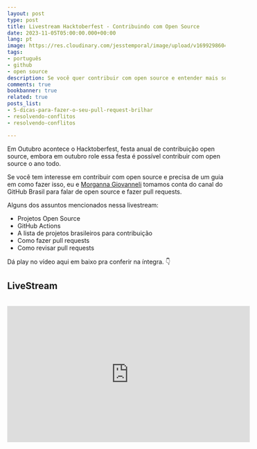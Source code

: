 ```yaml
---
layout: post
type: post
title: Livestream Hacktoberfest - Contribuindo com Open Source
date: 2023-11-05T05:00:00.000+00:00
lang: pt
image: https://res.cloudinary.com/jesstemporal/image/upload/v1699298604/covers/livestreams.png
tags:
- português
- github
- open source
description: Se você quer contribuir com open source e entender mais sobre o GitHub, este post é para você
comments: true
bookbanner: true
related: true
posts_list:
- 5-dicas-para-fazer-o-seu-pull-request-brilhar
- resolvendo-conflitos
- resolvendo-conflitos

---
```


Em Outubro acontece o Hacktoberfest, festa anual de contribuição open source, embora em outubro role essa festa é possível contribuir com open source o ano todo.

Se você tem interesse em contribuir com open source e precisa de um guia em como fazer isso, eu e [Morganna Giovanneli](https://www.linkedin.com/in/morgannadev/) tomamos conta do canal do GitHub Brasil para falar de open source e fazer pull requests.

Alguns dos assuntos mencionados nessa livestream:

- Projetos Open Source
- GitHub Actions
- A lista de projetos brasileiros para contribuição
- Como fazer pull requests
- Como revisar pull requests

Dá play no vídeo aqui em baixo pra conferir na íntegra. 👇

## LiveStream

<br>
<center>
<iframe width="560" height="315" src="https://www.youtube.com/embed/c9voxuEmJeY?si=IDRLW986fhrzCuJd" title="YouTube video player" frameborder="0" allow="accelerometer; autoplay; clipboard-write; encrypted-media; gyroscope; picture-in-picture; web-share" allowfullscreen></iframe>
</center>
